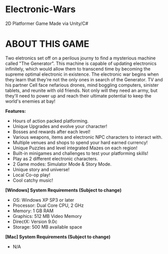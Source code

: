 # Electronic-Wars
2D Platformer Game Made via Unity/C#

# ABOUT THIS GAME
Two eletronics set off on a perilous journy to find a mysterious machine called "The Generator". This machine is capable of updating electronics infinitely, which would allow them to transcend time by becoming the supreme optimal electronic in existence. The electronic war begins when they learn that they're not the only ones in search of the Generator. TV and his partner Cell face nefarious drones, mind boggling computers, sinister tablets, and reunite with old friends. Not only will they need an army, but they'll need to power up and reach their ultimate potential to keep the world's enemies at bay!

**Features:**

- Hours of action packed platforming.
- Unique Upgrades and evolve your character!
- Bosses and rewards after each level!
- Various weapons, items and electronic NPC characters to interact with.
- Multiple venues and shops to spend your hard earned currency!
- Unique Puzzles and level integrated Mazes on each region!
- Built-in minigames and challenges to test your platforming skills!
- Play as 2 different electronic characters.
- 2 Game modes: Simulator Mode & Story Mode.
- Unique story and universe!
- Local Co-op play!
- Cool catchy music!

**[Windows] System Requirements (Subject to change)**

- OS: Windows XP SP3 or later
- Processor: Dual Core CPU, 2 GHz
- Memory: 1 GB RAM
- Graphics: 512 MB Video Memory
- DirectX: Version 9.0c
- Storage: 500 MB available space

**[Mac] System Requirements (Subject to change)**
- N/A
